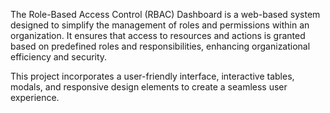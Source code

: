 The Role-Based Access Control (RBAC) Dashboard is a web-based system designed to simplify the management of roles and permissions within an organization. It ensures that access to resources and actions is granted based on predefined roles and responsibilities, enhancing organizational efficiency and security.

This project incorporates a user-friendly interface, interactive tables, modals, and responsive design elements to create a seamless user experience.
